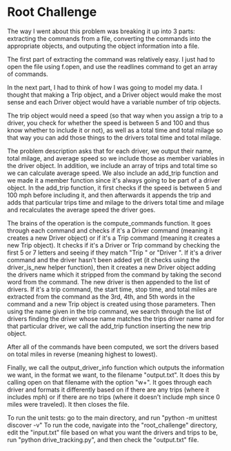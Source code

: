 # Root Challenge

The way I went about this problem was breaking it up into 3 parts: extracting the commands from a file, converting the commands into the appropriate objects, and outputing the object information into a file.

The first part of extracting the command was relatively easy. I just had to open the file using f.open, and use the readlines command to get an array of commands.

In the next part, I had to think of how I was going to model my data. I thought that making a Trip object, and a Driver object would make the most sense and each Driver object would have a variable number of trip objects.

The trip object would need a speed (so that way when you assign a trip to a driver, you check for whether the speed is between 5 and 100 and thus know whether to include it or not), as well as a total time and total milage so that way you can add those things to the drivers total time and total milage.

The problem description asks that for each driver, we output their name, total milage, and average speed so we include those as member variables in the driver object. In addition, we include an array of trips and total time so we can calculate average speed. We also include an add_trip function and we made it a member function since it's always going to be part of a driver object. In the add_trip function, it first checks if the speed is between 5 and 100 mph before including it, and then afterwards it appends the trip and adds that particular trips time and milage to the drivers total time and milage and recalculates the average speed the driver goes.

The brains of the operation is the compute_commands function. It goes through each command and checks if it's a Driver command (meaning it creates a new Driver object) or if it's a Trip command (meaning it creates a new Trip object). It checks if it's a Driver or Trip command by checking the first 5 or 7 letters and seeing if they match "Trip " or "Driver ". If it's a driver command and the driver hasn't been added yet (it checks using the driver_is_new helper function), then it creates a new Driver object adding the drivers name which it stripped from the command by taking the second word from the command. The new driver is then appended to the list of drivers. If it's a trip command, the start time, stop time, and total miles are extracted from the command as the 3rd, 4th, and 5th words in the command and a new Trip object is created using those parameters. Then using the name given in the trip command, we search through the list of drivers finding the driver whose name matches the trips driver name and for that particular driver, we call the add_trip function inserting the new trip object.

After all of the commands have been computed, we sort the drivers based on total miles in reverse (meaning highest to lowest).

Finally, we call the output_driver_info function which outputs the information we want, in the format we want, to the filename "output.txt". It does this by calling open on that filename with the option "w+". It goes through each driver and formats it differently based on if there are any trips (where it includes mph) or if there are no trips (where it doesn't include mph since 0 miles were traveled). It then closes the file.



To run the unit tests: go to the main directory, and run "python -m unittest discover -v"
To run the code, navigate into the "root_challenge" directory, edit the "input.txt" file based on what you want the drivers and trips to be, run "python drive_tracking.py", and then check the "output.txt" file.
